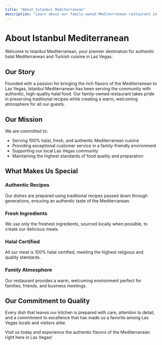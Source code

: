 ```yaml
---
title: "About Istanbul Mediterranean"
description: "Learn about our family-owned Mediterranean restaurant in Las Vegas, serving authentic halal Turkish cuisine since our opening."
---
```


# About Istanbul Mediterranean

Welcome to Istanbul Mediterranean, your premier destination for authentic halal Mediterranean and Turkish cuisine in Las Vegas.

## Our Story

Founded with a passion for bringing the rich flavors of the Mediterranean to Las Vegas, Istanbul Mediterranean has been serving the community with authentic, high-quality halal food. Our family-owned restaurant takes pride in preserving traditional recipes while creating a warm, welcoming atmosphere for all our guests.

## Our Mission

We are committed to:

- Serving 100% halal, fresh, and authentic Mediterranean cuisine
- Providing exceptional customer service in a family-friendly environment
- Supporting our local Las Vegas community
- Maintaining the highest standards of food quality and preparation

## What Makes Us Special

### Authentic Recipes

Our dishes are prepared using traditional recipes passed down through generations, ensuring an authentic taste of the Mediterranean.

### Fresh Ingredients

We use only the freshest ingredients, sourced locally when possible, to create our delicious meals.

### Halal Certified

All our meat is 100% halal certified, meeting the highest religious and quality standards.

### Family Atmosphere

Our restaurant provides a warm, welcoming environment perfect for families, friends, and business meetings.

## Our Commitment to Quality

Every dish that leaves our kitchen is prepared with care, attention to detail, and a commitment to excellence that has made us a favorite among Las Vegas locals and visitors alike.

Visit us today and experience the authentic flavors of the Mediterranean right here in Las Vegas!
